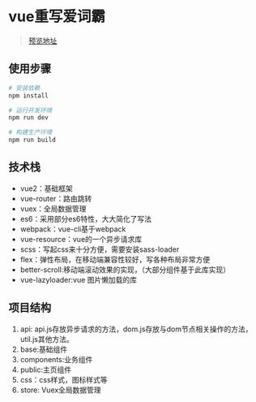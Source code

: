 # vue重写爱词霸

> [预览地址](http://120.79.205.3:8080/)
## 使用步骤

``` bash
# 安装依赖
npm install

# 运行开发环境
npm run dev

# 构建生产环境
npm run build

```

## 技术栈
 + vue2：基础框架
 + vue-router：路由跳转
 + vuex：全局数据管理
 + es6：采用部分es6特性，大大简化了写法
 + webpack：vue-cli基于webpack
 + vue-resource：vue的一个异步请求库
 + scss：写起css来十分方便，需要安装sass-loader
 + flex：弹性布局，在移动端兼容性较好，写各种布局非常方便
 + better-scroll:移动端滚动效果的实现，（大部分组件基于此库实现）
 + vue-lazyloader:vue 图片懒加载的库


## 项目结构
1. api: api.js存放异步请求的方法，dom.js存放与dom节点相关操作的方法，util.js其他方法。
2. base:基础组件
3. components:业务组件
4. public:主页组件
5. css：css样式，图标样式等
6. store: Vuex全局数据管理

